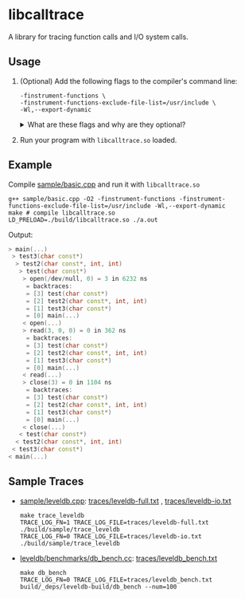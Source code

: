 # libcalltrace

A library for tracing function calls and I/O system calls.

## Usage

1. (Optional) Add the following flags to the compiler's command line:

   ```
   -finstrument-functions \
   -finstrument-functions-exclude-file-list=/usr/include \
   -Wl,--export-dynamic
   ```

   <details>
   <summary>What are these flags and why are they optional? </summary>

    - When the flag `-finstrument-functions` is set, compiler generates calls
      to `__cyg_profile_func_enter` on function enter
      and `__cyg_profile_func_exit` on function exit for all functions
      (including inlined ones).

      The signatures of the two instrumentation functions are shown below:

      ```cpp
      void __cyg_profile_func_enter(void *this_fn, void *call_site);
      void __cyg_profile_func_exit(void *this_fn, void *call_site);
      ```

      The two arguments are the address of the function being called and the
      address of the call site.

      Our library implements these functions to gather the function call trace
      and generate the backtrace for I/O system calls. If the flag is not set,
      then our library cannot gather the call trace (i.e., `TRACE_LOG_FN=1` will
      have no effect). The backtrace can still be generated using
      [`backtrace(3)`](https://man7.org/linux/man-pages/man3/backtrace.3.html).
      Since `backtrace` generates trace using the stack frame, some functions
      (i.e., inlined functions) might not be shown due to omission of the frame
      pointers (See `-fomit-frame-pointer` enabled at `-O1` and higher.).

    - The `-finstrument-functions-exclude-file-list` flag specifies a list of
      files to exclude from the instrumentation. If the flag is not set, then
      the call traces for all files are generated, including those in the
      standard library. For example, a single construction and destruction
      of  `std::string` can generate 70 lines of call trace.

    - The `-Wl,--export-dynamic` flag adds all symbols to the dynamic symbol
      table in the `.dynsym` section. Currently, we use
      [`dladdr(3)`](https://man7.org/linux/man-pages/man3/dladdr.3.html) to
      resolve the function name given a function address. However, `dladdr` can
      only resolve the symbols in the dynamic library.

      If the flag is not set, the library can only print the relative address of
      the function in the object file. One can use `nm` to resolve the function
      name. For example, given the trace output `0x11a0 in trace_basic`, one can
      use the following commands to get the function name:
      ```shell
      nm -C trace_basic | grep 11a0 # prints `00000000000011a0 T main`
      ```

     </details>

2. Run your program with `libcalltrace.so` loaded.

## Example

Compile [sample/basic.cpp](sample/basic.cpp) and run it with `libcalltrace.so`

```shell
g++ sample/basic.cpp -O2 -finstrument-functions -finstrument-functions-exclude-file-list=/usr/include -Wl,--export-dynamic
make # compile libcalltrace.so
LD_PRELOAD=./build/libcalltrace.so ./a.out
```

Output:

```cpp
> main(...)
 > test3(char const*)
  > test2(char const*, int, int)
   > test(char const*)
    > open(/dev/null, 0) = 3 in 6232 ns
     = backtraces:
     = [3] test(char const*)
     = [2] test2(char const*, int, int)
     = [1] test3(char const*)
     = [0] main(...)
    < open(...)
    > read(3, 0, 0) = 0 in 362 ns
     = backtraces:
     = [3] test(char const*)
     = [2] test2(char const*, int, int)
     = [1] test3(char const*)
     = [0] main(...)
    < read(...)
    > close(3) = 0 in 1104 ns
     = backtraces:
     = [3] test(char const*)
     = [2] test2(char const*, int, int)
     = [1] test3(char const*)
     = [0] main(...)
    < close(...)
   < test(char const*)
  < test2(char const*, int, int)
 < test3(char const*)
< main(...)
```

## Sample Traces

- [sample/leveldb.cpp](sample/leveldb.cpp): [traces/leveldb-full.txt](traces/leveldb-full.txt)
  , [traces/leveldb-io.txt](traces/leveldb-io.txt)

  ```shell
  make trace_leveldb
  TRACE_LOG_FN=1 TRACE_LOG_FILE=traces/leveldb-full.txt ./build/sample/trace_leveldb
  TRACE_LOG_FN=0 TRACE_LOG_FILE=traces/leveldb-io.txt ./build/sample/trace_leveldb
  ```

- [leveldb/benchmarks/db_bench.cc](https://github.com/google/leveldb/blob/main/benchmarks/db_bench.cc): [traces/leveldb_bench.txt](traces/leveldb_bench.txt)

  ```shell
  make db_bench
  TRACE_LOG_FN=0 TRACE_LOG_FILE=traces/leveldb_bench.txt build/_deps/leveldb-build/db_bench --num=100
  ```

